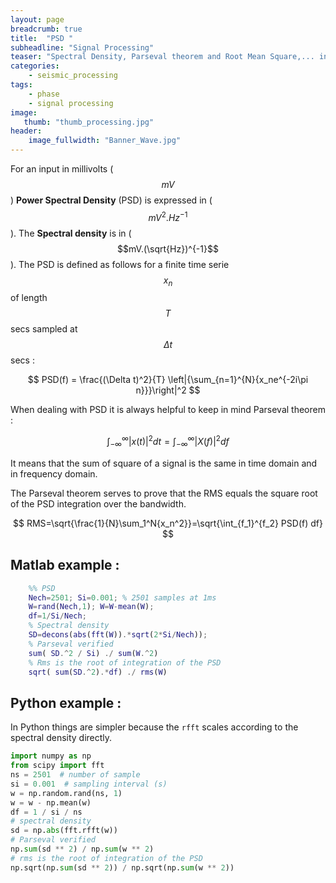 ```yaml
---
layout: page
breadcrumb: true
title:  "PSD "
subheadline: "Signal Processing"
teaser: "Spectral Density, Parseval theorem and Root Mean Square,... in Proper Units..."
categories:
    - seismic_processing
tags:
    - phase
    - signal processing
image:
   thumb: "thumb_processing.jpg"
header:
    image_fullwidth: "Banner_Wave.jpg"
---
```



For an input in millivolts ($$mV$$) **Power Spectral Density** (PSD) is expressed in ($$mV^2.Hz^{-1}$$). The **Spectral density** is in ($$mV.(\sqrt{Hz})^{-1}$$).
The PSD is defined as follows for a finite time serie $$x_n$$ of length $$T$$ secs sampled at $$\Delta t$$ secs :

$$
PSD(f) = \frac{(\Delta t)^2}{T} \left|{\sum_{n=1}^{N}{x_ne^{-2i\pi n}}}\right|^2
$$

When dealing with PSD it is always helpful to keep in mind Parseval theorem :

$$
\int_{-\infty}^{\infty} \left| x(t) \right| ^2 dt =  \int_{-\infty}^{\infty} \left| X(f) \right| ^2 df
$$

It means that the sum of square of a signal is the same in time domain and in frequency domain. 

The Parseval theorem serves to prove that the RMS equals the square root of the PSD integration over the bandwidth.

$$
 RMS=\sqrt{\frac{1}{N}\sum_1^N{x_n^2}}=\sqrt{\int_{f_1}^{f_2} PSD(f)  df}
$$

## Matlab example :

```matlab
    %% PSD
    Nech=2501; Si=0.001; % 2501 samples at 1ms
    W=rand(Nech,1); W=W-mean(W);
    df=1/Si/Nech;
    % Spectral density
    SD=decons(abs(fft(W)).*sqrt(2*Si/Nech));
    % Parseval verified
    sum( SD.^2 / Si) ./ sum(W.^2)
    % Rms is the root of integration of the PSD
    sqrt( sum(SD.^2).*df) ./ rms(W)
```

## Python example :
In Python things are simpler because the `rfft` scales according to the spectral density directly.

```python
import numpy as np
from scipy import fft
ns = 2501  # number of sample
si = 0.001  # sampling interval (s)
w = np.random.rand(ns, 1)
w = w - np.mean(w)
df = 1 / si / ns
# spectral density
sd = np.abs(fft.rfft(w))
# Parseval verified
np.sum(sd ** 2) / np.sum(w ** 2)
# rms is the root of integration of the PSD
np.sqrt(np.sum(sd ** 2)) / np.sqrt(np.sum(w ** 2))
```
